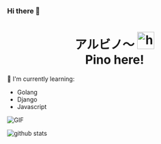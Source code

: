 ### Hi there 👋

<h1 align="center">アルビノ〜 <img src="https://user-images.githubusercontent.com/1303154/88677602-1635ba80-d120-11ea-84d8-d263ba5fc3c0.gif" width="40px" alt="hi">
<br>Pino here!</h1>

:page_with_curl: I'm currently learning:
- Golang
- Django
- Javascript

<img align="center" fit="fill" alt="GIF" src="https://media.giphy.com/media/qgQUggAC3Pfv687qPC/giphy.gif" />

![github stats](https://github-readme-stats.vercel.app/api?username=alvino-prog&show_icons=true&theme=radical)


